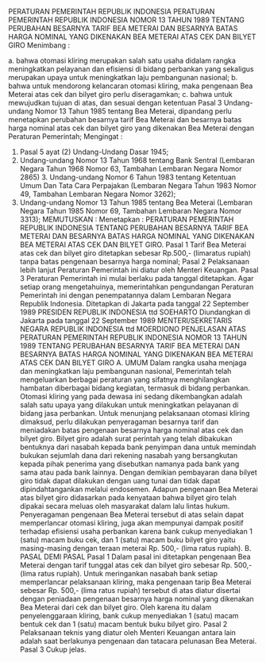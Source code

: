  PERATURAN PEMERINTAH REPUBLIK INDONESIA PERATURAN PEMERINTAH REPUBLIK INDONESIA NOMOR 13 TAHUN 1989 TENTANG PERUBAHAN BESARNYA TARIF BEA METERAI DAN BESARNYA BATAS HARGA NOMINAL YANG DIKENAKAN BEA METERAI ATAS CEK DAN BILYET GIRO
Menimbang :

a. bahwa otomasi kliring merupakan salah satu usaha didalam rangka meningkatkan pelayanan dan efisiensi di bidang perbankan yang sekaligus merupakan upaya untuk meningkatkan laju pembangunan nasional;
b. bahwa untuk mendorong kelancaran otomasi kliring, maka pengenaan Bea Meterai atas cek dan bilyet giro perlu diseragamkan;
c. bahwa untuk mewujudkan tujuan di atas, dan sesuai dengan ketentuan Pasal 3 Undang-undang Nomor 13 Tahun 1985 tentang Bea Meterai, dipandang perlu menetapkan perubahan besarnya tarif Bea Meterai dan besarnya batas harga nominal atas cek dan bilyet giro yang dikenakan Bea Meterai dengan Peraturan Pemerintah;
Mengingat :

1. Pasal 5 ayat (2) Undang-Undang Dasar 1945;
2. Undang-undang Nomor 13 Tahun 1968 tentang Bank Sentral (Lembaran Negara Tahun 1968 Nomor 63, Tambahan Lembaran Negara Nomor 2865) 3. Undang-undang Nomor 6 Tahun 1983 tentang Ketentuan Umum Dan Tata Cara Perpajakan (Lembaran Negara Tahun 1983 Nomor 49, Tambahan Lembaran Negara Nomor 3262);
4. Undang-undang Nomor 13 Tahun 1985 tentang Bea Meterai (Lembaran Negara Tahun 1985 Nomor 69, Tambahan Lembaran Negara Nomor 3313);
MEMUTUSKAN :
 Menetapkan : PERATURAN PEMERINTAH REPUBLIK INDONESIA TENTANG PERUBAHAN BESARNYA TARIF BEA METERAI DAN BESARNYA BATAS HARGA NOMINAL YANG DIKENAKAN BEA METERAI ATAS CEK DAN BILYET GIRO.
Pasal 1
Tarif Bea Meterai atas cek dan bilyet giro ditetapkan sebesar Rp.500,- (limaratus rupiah) tanpa batas pengenaan besarnya harga nominal;
Pasal 2
Pelaksanaan lebih lanjut Peraturan Pemerintah ini diatur oleh Menteri Keuangan.
Pasal 3
Peraturan Pemerintah ini mulai berlaku pada tanggal ditetapkan. Agar setiap orang mengetahuinya, memerintahkan pengundangan Peraturan Pemerintah ini dengan penempatannya dalam Lembaran Negara Republik Indonesia. Ditetapkan di Jakarta pada tanggal 22 September 1989 PRESIDEN REPUBLIK INDONESIA ttd SOEHARTO Diundangkan di Jakarta pada tanggal 22 September 1989 MENTERI/SEKRETARIS NEGARA REPUBLIK INDONESIA ttd MOERDIONO PENJELASAN ATAS PERATURAN PEMERINTAH REPUBLIK INDONESIA NOMOR 13 TAHUN 1989 TENTANG PERUBAHAN BESARNYA TARIF BEA METERAI DAN BESARNYA BATAS HARGA NOMINAL YANG DIKENAKAN BEA METERAI ATAS CEK DAN BILYET GIRO A. UMUM Dalam rangka usaha menjaga dan meningkatkan laju pembangunan nasional, Pemerintah telah mengeluarkan berbagai peraturan yang sifatnya menghilangkan hambatan diberbagai bidang kegiatan, termasuk di bidang perbankan. Otomasi kliring yang pada dewasa ini sedang dikembangkan adalah salah satu upaya yang dilakukan untuk meningkatkan pelayanan di bidang jasa perbankan. Untuk menunjang pelaksanaan otomasi kliring dimaksud, perlu dilakukan penyeragaman besarnya tarif dan meniadakan batas pengenaan besarnya harga nominal atas cek dan bilyet giro. Bilyet giro adalah surat perintah yang telah dibakukan bentuknya dari nasabah kepada bank penyimpan dana untuk memindah bukukan sejumlah dana dari rekening nasabah yang bersangkutan kepada pihak penerima yang disebutkan namanya pada bank yang sama atau pada bank lainnya. Dengan demikian pembayaran dana bilyet giro tidak dapat dilakukan dengan uang tunai dan tidak dapat dipindahtangankan melalui endosemen. Adapun pengenaan Bea Meterai atas bilyet giro didasarkan pada kenyataan bahwa bilyet giro telah dipakai secara meluas oleh masyarakat dalam lalu lintas hukum. Penyeragaman pengenaan Bea Meterai tersebut di atas selain dapat memperlancar otomasi kliring, juga akan mempunyai dampak positif terhadap efisiensi usaha perbankan karena bank cukup menyediakan 1 (satu) macam buku cek, dan 1 (satu) macam buku bilyet giro yaitu masing-masing dengan teraan meterai Rp. 500,- (lima ratus rupiah). B. PASAL DEMI PASAL
Pasal 1
Dalam pasal ini ditetapkan pengenaan Bea Meterai dengan tarif tunggal atas cek dan bilyet giro sebesar Rp. 500,- (lima ratus rupiah). Untuk meringankan nasabah bank setiap memperlancar pelaksanaan kliring, maka pengenaan tarip Bea Meterai sebesar Rp. 500,- (lima ratus rupiah) tersebut di atas diatur disertai dengan peniadaan pengenaan besarnya harga nominal yang dikenakan Bea Meterai dari cek dan bilyet giro. Oleh karena itu dalam penyelenggaraan kliring, bank cukup menyediakan 1 (satu) macam bentuk cek dan 1 (satu) macam bentuk buku bilyet giro.
Pasal 2
Pelaksanaan teknis yang diatur oleh Menteri Keuangan antara lain adalah saat berlakunya pengenaan dan tatacara pelunasan Bea Meterai.
Pasal 3
Cukup jelas.